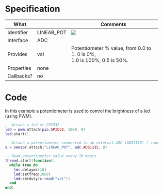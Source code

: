 # Specification

| What         |                 | Comments                    |
|--------------|-----------------|-----------------------------|
| Identifier   | LINEAR_POT      | ![](http://git.whitecatboard.org/pot.png) |
| Interface    | ADC             |                             |
| Provides     | val             | Potentiometer % value, from 0.0 to 1. 0 is 0%,<br/>1.0 is 100%, 0.5 is 50%.|
| Properties   | none            |                             | 
| Callbacks?   | no              |                             |

# Code

In this example a potentiometer is used to control the brightness of a led (using PWM).

```lua
-- Attach a led at GPIO32
led = pwm.attach(pio.GPIO32, 1000, 0)
led:start()
      
-- Attach a potentiometer connected to an external ADC (ADS1115) / cannel 0
s = sensor.attach("LINEAR_POT", adc.ADS1115, 0)

-- Read potentiometer value every 10 msecs
thread.start(function()
  while true do
    tmr.delayms(10)
    led:setfreq(1000)
    led:setduty(s:read("val"))
  end
end)
```